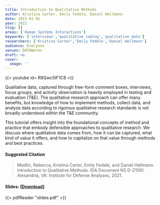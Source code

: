 ```yaml
---
title: Introduction to Qualitative Methods
author: Kristina Carter, Emily Fedele, Daniel Hellmann
date: 2021-01-01
year: 2021
slug: []
areas: ['Human Systems Interactions']
keywords: ['interviews','qualitative coding','qualitative data']
researchers: ['Kristina Carter','Emily Fedele','Daniel Hellmann']
audience: Everyone
venues: DATAWorks
draft: no
cover:
  image: ''
---
```


{{< youtube id= R8Qwc5IF1C8 >}}

Qualitative data, captured through free-form comment boxes, interviews, focus groups, and activity observation is heavily employed in testing and evaluation (T&E). The qualitative research approach can offer many benefits, but knowledge of how to implement methods, collect data, and analyze data according to rigorous qualitative research standards is not broadly understood within the T&E community. 

This tutorial offers insight into the foundational concepts of method and practice that embody defensible approaches to qualitative research. We discuss where qualitative data comes from, how it can be captured, what kind of value it offers, and how to capitalize on that value through methods and best practices.

#### Suggested Citation
> Medlin, Rebecca, Kristina Carter, Emily Fedele, and Daniel Hellmann. Introduction to Qualitative Methods. IDA Document NS D-21591. Alexandria, VA: Institute for Defense Analyses, 2021.

#### Slides: [[Download](slides.pdf)]
{{< pdfReader "slides.pdf" >}}





